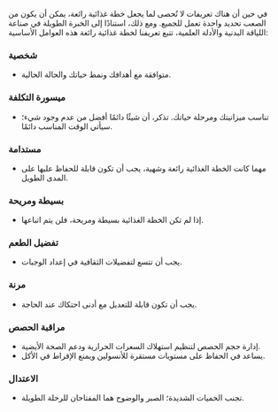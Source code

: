 في حين أن هناك تعريفات لا تُحصى لما يجعل خطة غذائية رائعة، يمكن أن يكون من الصعب تحديد واحدة تعمل للجميع. ومع ذلك، استنادًا إلى الخبرة الطويلة في صناعة اللياقة البدنية والأدلة العلمية، تتبع تعريفنا لخطة غذائية رائعة هذه العوامل الأساسية:

### شخصية
- متوافقة مع أهدافك ونمط حياتك والحالة الحالية.

### ميسورة التكلفة
- تناسب ميزانيتك ومرحلة حياتك. تذكر، أن شيئًا دائمًا أفضل من عدم وجود شيء؛ سيأتي الوقت المناسب دائمًا.

### مستدامة
- مهما كانت الخطة الغذائية رائعة وشهية، يجب أن تكون قابلة للحفاظ عليها على المدى الطويل.

### بسيطة ومريحة
- إذا لم تكن الخطة الغذائية بسيطة ومريحة، فلن يتم اتباعها.

### تفضيل الطعم
- يجب أن تتسع لتفضيلات الثقافية في إعداد الوجبات.

### مرنة
- يجب أن تكون قابلة للتعديل مع أدنى احتكاك عند الحاجة.

### مراقبة الحصص
- إدارة حجم الحصص لتنظيم استهلاك السعرات الحرارية ودعم الصحة الأيضية.
- يساعد في الحفاظ على مستويات مستقرة للأنسولين ويمنع الإفراط في الأكل.

### الاعتدال
- تجنب الحميات الشديدة؛ الصبر والوضوح هما المفتاحان للرحلة الطويلة.
